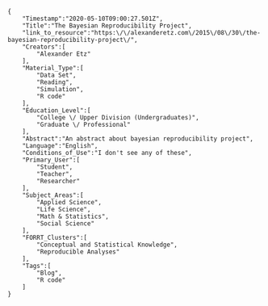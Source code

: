 
    {
        "Timestamp":"2020-05-10T09:00:27.501Z",
        "Title":"The Bayesian Reproducibility Project",
        "link_to_resource":"https:\/\/alexanderetz.com\/2015\/08\/30\/the-bayesian-reproducibility-project\/",
        "Creators":[
            "Alexander Etz"
        ],
        "Material_Type":[
            "Data Set",
            "Reading",
            "Simulation",
            "R code"
        ],
        "Education_Level":[
            "College \/ Upper Division (Undergraduates)",
            "Graduate \/ Professional"
        ],
        "Abstract":"An abstract about bayesian reproducibility project",
        "Language":"English",
        "Conditions_of_Use":"I don't see any of these",
        "Primary_User":[
            "Student",
            "Teacher",
            "Researcher"
        ],
        "Subject_Areas":[
            "Applied Science",
            "Life Science",
            "Math & Statistics",
            "Social Science"
        ],
        "FORRT_Clusters":[
            "Conceptual and Statistical Knowledge",
            "Reproducible Analyses"
        ],
        "Tags":[
            "Blog",
            "R code"
        ]
    }
